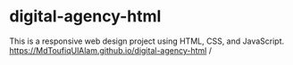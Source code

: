 # digital-agency-html
This is a responsive web design project using HTML, CSS, and JavaScript.
https://MdToufiqUlAlam.github.io/digital-agency-html
/
